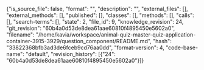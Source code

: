 {"is_source_file": false, "format": "", "description": "", "external_files": [], "external_methods": [], "published": [], "classes": [], "methods": [], "calls": [], "search-terms": [], "state": 2, "file_id": 9, "knowledge_revision": 24, "git_revision": "60b4a0d53de8dea61aae60810f4895450e5602a0", "filename": "/home/kavia/workspace/animal-quiz-master-quiz-application-container-3915-3929/question_component/README.md", "hash": "33822368bfb3ad3de6fceb9cd76aa0dd", "format-version": 4, "code-base-name": "default", "revision_history": [{"24": "60b4a0d53de8dea61aae60810f4895450e5602a0"}]}